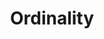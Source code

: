 ---
title: "Ordinality"

categories: ['']

tags: ['Ordinality']

arabic: ['ترتيب']

publishers: ['معجم مصطلحات التعلم الآلي والتعلم العميق وعلم البيانات']

types: "word"

slug: ""
---
